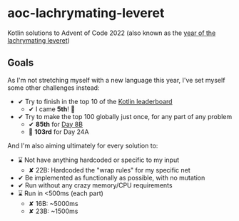 # aoc-lachrymating-leveret

Kotlin solutions to Advent of Code 2022 (also known as
the [year of the lachrymating leveret](https://twitter.com/terryandrob/status/1466043256391753733))

## Goals

As I'm not stretching myself with a new language this year, I've set myself some other challenges instead:

- ✔ Try to finish in the top 10 of
  the [Kotlin leaderboard](https://adventofcode.com/2022/leaderboard/private/view/236080)
    - ✔ I came **5th**! 🎉
- ✔ Try to make the top 100 globally just once, for any part of any problem
    - ✔ **85th** for [Day 8B](https://adventofcode.com/2022/leaderboard/day/8)
    - 🤏 **103rd** for Day 24A

And I'm also aiming ultimately for every solution to:

- ⌛ Not have anything hardcoded or specific to my input
    - ✘ 22B: Hardcoded the "wrap rules" for my specific net
- ✔ Be implemented as functionally as possible, with no mutation
- ✔ Run without any crazy memory/CPU requirements
- ⌛ Run in <500ms (each part)
    - ✘ 16B: ~5000ms
    - ✘ 23B: ~1500ms
